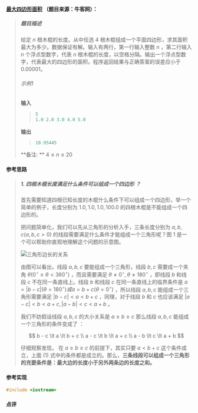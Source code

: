 #### [最大四边形面积](https://www.nowcoder.com/practice/0eaf4653f1d243d4a46b3d5d60a7362e?tpId=115&&tqId=33539&rp=1&ru=/ta/job-code-advance&qru=/ta/job-code-advance/question-ranking) （题目来源：牛客网）：

> ##### 题目描述
>
> 给定 $n$ 根木棍的长度。从中任选 $4$ 根木棍组成一个平面四边形，求其面积最大为多少。数据保证有解。输入有两行，第一行输入整数 $n$ ，第二行输入 $n$ 个浮点型数字，代表 $n$ 根木棍的长度，以空格分隔。输出一个浮点型数字，代表最大的四边形的面积。程序返回结果与正确答案的误差应小于 $0.00001$。
>
> ###### 示例1
>
> **输入**
>
> > ```c
> > 5
> > 1.0 2.0 3.0 4.0 5.0
> > ```
>
> **输出**
>
> > ```c
> > 10.95445
> > ```
>
> **备注: ** $4 \le n \le 20$



#### 参考思路

> ##### 1. 四根木棍长度满足什么条件可以组成一个四边形 ？
>
> 首先需要知道四根已知长度的木棍什么条件下可以组成一个四边形，举一个简单的例子，长度分别为 $1.0, 1.0, 1.0, 100.0$ 的四根木棍是不能组成一个四边形的。
>
> 把问题简单化，我们可以先从三角形的分析入手，三条长度分别为 $a, b, c (a, b, c \gt 0)$ 的线段需要满足什么条件才能组成一个三角形呢？图 $1$ 是一个可以帮助你直观地理解这个问题的示意图。
>
> ![三角形边长的关系][]
>
> 由图可以看出，线段 $a, b, c$ 要能组成一个三角形，线段 $b, c$ 需要成一个夹角 $\theta (0^\circ \le \theta \lt 360^\circ)$ ，而且需要满足 $\theta \ne 0^\circ, \theta \ne 180^\circ$ ，即线段 $b$ 和线段 $c$ 不在同一条直线上。线段 $b$ 和线段 $c$ 在同一条直线上的临界条件是 $a = |b - c|(\theta = 180^\circ) 或 a = b + c(\theta = 0^\circ)$ ，所以线段 $a, b, c$ 能组成一个三角形需要满足 $|b - c| \lt a \lt b + c$ ，同理，对于线段 $b$ 和 $c$ 也应该满足 $|a - c| \lt b \lt a + c, |a - b| \lt c \lt a + b$ 。
>
> 我们不妨假设线段 $a, b, c$ 的大小关系是 $a \ge b \ge c$ 那么线段 $a, b, c$ 能组成一个三角形的条件变成了 ：
>
> $$
> b - c \lt a \lt b + c \\
> a - c \lt b \lt a + c \\
> a - b \lt c \lt a + b
> $$
>
> 仔细观察发现， 在 $a \ge b \ge c$ 的前提下，其实只要 $a \lt b + c$ 这个条件成立，上面 $(1)$ 式中的条件都是成立的。那么，**三条线段可以组成一个三角形的充要条件是：最大边的长度小于另外两条边的长度之和。**
>
> 

[三角形边长的关系]: C:/Users/cb/Desktop/blogs/图片/三角形边长的关系.PNG

#### 参考实现

```c++
#include <iostream>
```

#### 点评